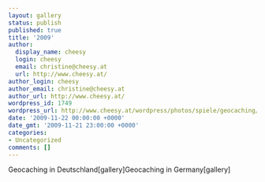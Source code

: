 ```yaml
---
layout: gallery
status: publish
published: true
title: '2009'
author:
  display_name: cheesy
  login: cheesy
  email: christine@cheesy.at
  url: http://www.cheesy.at/
author_login: cheesy
author_email: christine@cheesy.at
author_url: http://www.cheesy.at/
wordpress_id: 1749
wordpress_url: http://www.cheesy.at/wordpress/photos/spiele/geocaching/2008-2009/
date: '2009-11-22 00:00:00 +0000'
date_gmt: '2009-11-21 23:00:00 +0000'
categories:
- Uncategorized
comments: []
---
```

<!--:de-->Geocaching in Deutschland[gallery]<!--:--><!--:en-->Geocaching in Germany[gallery]<!--:-->
